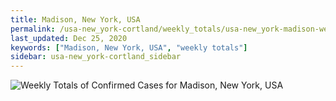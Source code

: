 ```yaml
---
title: Madison, New York, USA
permalink: /usa-new_york-cortland/weekly_totals/usa-new_york-madison-weekly_totals.html
last_updated: Dec 25, 2020
keywords: ["Madison, New York, USA", "weekly totals"]
sidebar: usa-new_york-cortland_sidebar
---
```


![Weekly Totals of Confirmed Cases for Madison, New York, USA](/covid_tracker/images/graphs/usa-new_york-madison-weekly_totals_graph.png)
